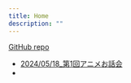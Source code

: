```yaml
---
title: Home
description: ""
---
```



[GitHub repo](https://github.com/herohoro/sukidoku-starMarp)

- [2024/05/18\_第1回アニメお話会](Anchoko)
-
